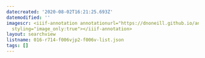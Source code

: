 ```yaml
---
datecreated: '2020-08-02T16:21:25.693Z'
datemodified: ''
imagescr: <iiif-annotation annotationurl="https://dnoneill.github.io/annotate/annotations/3663b900-d4dc-11ea-b634-bada2f40b201.json"
  styling="image_only:true"></iiif-annotation>
layout: searchview
listname: 016-r714-f006vjp2-f006v-list.json
tags: []
---
```

